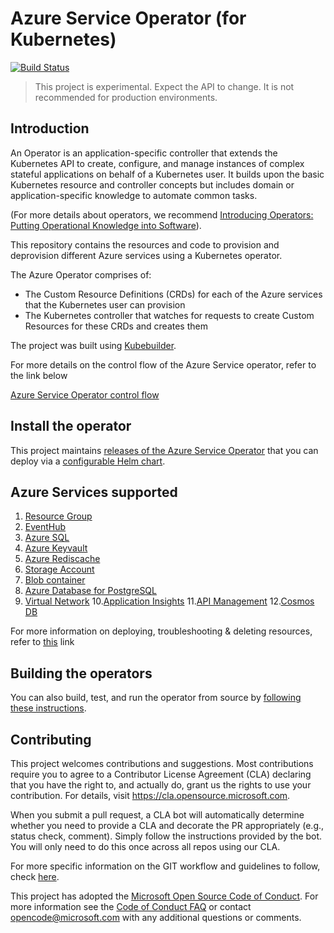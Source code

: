 # Azure Service Operator (for Kubernetes)

[![Build Status](https://dev.azure.com/azure/azure-service-operator/_apis/build/status/Azure.azure-service-operator?branchName=master)](https://dev.azure.com/azure/azure-service-operator/_build/latest?definitionId=36&branchName=master)

> This project is experimental. Expect the API to change. It is not recommended for production environments.

## Introduction

An Operator is an application-specific controller that extends the Kubernetes API to create, configure, and manage instances of complex stateful applications on behalf of a Kubernetes user. It builds upon the basic Kubernetes resource and controller concepts but includes domain or application-specific knowledge to automate common tasks.

(For more details about operators, we recommend [Introducing Operators: Putting Operational Knowledge into Software](https://coreos.com/blog/introducing-operators.html)).

This repository contains the resources and code to provision and deprovision different Azure services using a Kubernetes operator.

The Azure Operator comprises of:

- The Custom Resource Definitions (CRDs) for each of the Azure services that the Kubernetes user can provision
- The Kubernetes controller that watches for requests to create Custom Resources for these CRDs and creates them

The project was built using [Kubebuilder](https://book.kubebuilder.io/).

For more details on the control flow of the Azure Service operator, refer to the link below

[Azure Service Operator control flow](/docs/controlflow.md)

## Install the operator

This project maintains [releases of the Azure Service Operator](https://github.com/Azure/azure-service-operator/releases) that you can deploy via a [configurable Helm chart](./charts/azure-service-operator).

## Azure Services supported

1. [Resource Group](/docs/resourcegroup/resourcegroup.md)
2. [EventHub](/docs/eventhub/eventhub.md)
3. [Azure SQL](/docs/azuresql/azuresql.md)
4. [Azure Keyvault](/docs/keyvault/keyvault.md)
5. [Azure Rediscache](/docs/rediscache/rediscache.md)
6. [Storage Account](/docs/storage/storageaccount.md)
7. [Blob container](/docs/storage/blobcontainer.md)
8. [Azure Database for PostgreSQL](/docs/postgresql/postgresql.md)
9. [Virtual Network](/docs/virtualnetwork/virtualnetwork.md)
10.[Application Insights](/docs/appinsights/appinsights.md)
11.[API Management](/docs/apimgmt/apimgmt.md)
12.[Cosmos DB](/docs/cosmosdb/cosmosdb.md)

For more information on deploying, troubleshooting & deleting resources, refer to [this](/docs/customresource.md) link

## Building the operators

You can also build, test, and run the operator from source by [following these instructions](/docs/contents.md).

## Contributing

This project welcomes contributions and suggestions.  Most contributions require you to agree to a
Contributor License Agreement (CLA) declaring that you have the right to, and actually do, grant us
the rights to use your contribution. For details, visit https://cla.opensource.microsoft.com.

When you submit a pull request, a CLA bot will automatically determine whether you need to provide
a CLA and decorate the PR appropriately (e.g., status check, comment). Simply follow the instructions
provided by the bot. You will only need to do this once across all repos using our CLA.

For more specific information on the GIT workflow and guidelines to follow, check [here](docs/contributionguidelines.md).

This project has adopted the [Microsoft Open Source Code of Conduct](https://opensource.microsoft.com/codeofconduct/).
For more information see the [Code of Conduct FAQ](https://opensource.microsoft.com/codeofconduct/faq/) or
contact [opencode@microsoft.com](mailto:opencode@microsoft.com) with any additional questions or comments.
